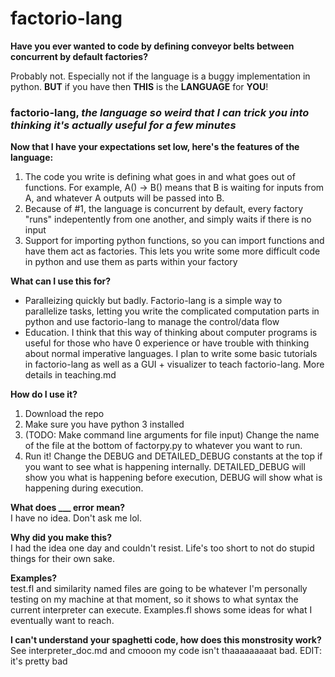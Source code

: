 # factorio-lang

**Have you ever wanted to code by defining conveyor belts between concurrent by default factories?**  

Probably not. Especially not if the language is a buggy implementation in python. **BUT** if you have then **THIS** is the **LANGUAGE** for **YOU**!

### factorio-lang, *the language so weird that I can trick you into thinking it's actually useful for a few minutes* ###  


**Now that I have your expectations set low, here's the features of the language:**
1. The code you write is defining what goes in and what goes out of functions. For example, A() -> B() means that B is waiting for inputs from A, and whatever A outputs will be passed into B.
2. Because of #1, the language is concurrent by default, every factory "runs" indepentently from one another, and simply waits if there is no input
3. Support for importing python functions, so you can import functions and have them act as factories. This lets you write some more difficult code in python and use them as parts within your factory

**What can I use this for?**  
- Paralleizing quickly but badly. Factorio-lang is a simple way to parallelize tasks, letting you write the complicated computation parts in python and use factorio-lang to manage the control/data flow
- Education. I think that this way of thinking about computer programs is useful for those who have 0 experience or have trouble with thinking about normal imperative languages. I plan to write some basic tutorials in factorio-lang as well as a GUI + visualizer to teach factorio-lang. More details in teaching.md

**How do I use it?**  
1. Download the repo
2. Make sure you have python 3 installed
3. (TODO: Make command line arguments for file input) Change the name of the file at the bottom of factorpy.py to whatever you want to run.
4. Run it! Change the DEBUG and DETAILED_DEBUG constants at the top if you want to see what is happening internally. DETAILED_DEBUG will show you what is happening before execution, DEBUG will show what is happening during execution.

**What does ___ error mean?**  
I have no idea. Don't ask me lol.

**Why did you make this?**    
I had the idea one day and couldn't resist. Life's too short to not do stupid things for their own sake.

**Examples?**  
test.fl and similarity named files are going to be whatever I'm personally testing on my machine at that moment, so it shows to what syntax the current interpreter can execute. Examples.fl shows some ideas for what I eventually want to reach.

**I can't understand your spaghetti code, how does this monstrosity work?**  
See interpreter_doc.md and cmooon my code isn't thaaaaaaaaat bad. EDIT: it's pretty bad


